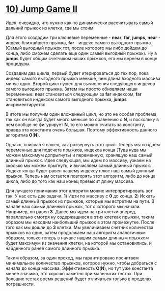 # [**10) Jump Game II**](https://leetcode.com/problems/jump-game-ii/description/)

Идея: очевидно, что нужно как-то динамически рассчитывать самый дальний прыжок из клетки, где мы стоим.

Для этого создадим три ключевые переменные - **near**, **far**, **jumps**, **near** - индекс ближайшего прыжка, **far** - индекс самого выгодного прыжка. (Самый выгодный прыжок тот, после которого мы либо дойдем до конца, либо сможем сделать еще один самый выгодный прыжок). Ну а **jumps** будет общим счетчиком наших прыжков, его мы вернем в конце процедуры.

Создадим два цикла, первый будет итерироваться до тех пор, пока индекс самого выгодного прыжка меньше, чем длина входного массива минус один. Второй цикл нужен для вычисления следующего индекса самого выгодного прыжка. Затем мы просто обновляем наши переменные: **near** становиться следующим за **far** индексом, **far** становиться индексом самого выгодного прыжка, **jumps** инкрементируется.

В итоге мы получим один вложенный цикл, но это не особая проблема, так как он всегда будет много меньше по сравнению с **N**, и поскольку в нем вообще не фигурирует **N**, то его можно считать за константу, правда эта константа очень большая. Поэтому эффективность данного алгоритма **O**(**N**).

Однако, поискав я нашел, как развернуть этот цикл. Теперь мы создаем переменные для подсчета прыжков, индекса конца (Туда куда мы можем максимум допрыгнуть) и переменную, хранящую наш самый длинный прыжок. Идея следующая, мы идем по массиву, узнаем на сколько мы можем прыгнуть, и вычисляем самый длинный прыжок. Индекс конца будет равен нашему индексу плюс наш самый длинный прыжок. Теперь нам остается повторять этот алгоритм, либо до конца цикла, либо до того как наш конец превысит длину массива.

Для лучшего понимания этот алгоритм можно интерпретировать вот так. У нас есть две задачи. **1**) Идти по массиву с **0** до конца. **2**) Искать самый длинный прыжок из прыжков, которые мы встретим на пути. В начале наш самый длинный прыжок, тот с которого мы начали. Например, он равен **3**. Далее мы идем на три клетки вперед, параллельно смотря ну содержащиеся в этих клетках прыжки, таким образом мы находим наибольший прыжок в этом промежутке. После того как мы дошли до **3** клетки. Мы увеличиваем счетчик количества прыжков на один, затем продолжаем наш алгоритм аналогичным образом, только теперь в начале нашим самым длинным прыжком будет максимум из значения клетки, на которой мы остановились, и найденного ранее самого длинного прыжка.

Таким образом, за один проход, мы гарантировано посчитаем минимальное количество прыжков, которое нужно, чтобы добраться с начала до конца массива. Эффективность **O**(**N**), но тут уже константа менее значима, это хорошо заметно при маленьких тестах. При больших тестах время решений будет отличаться только в пределах погрешности.


